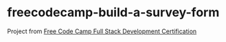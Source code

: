 # freecodecamp-build-a-survey-form

Project from [Free Code Camp Full Stack Development Certification](https://www.freecodecamp.org/learn/)